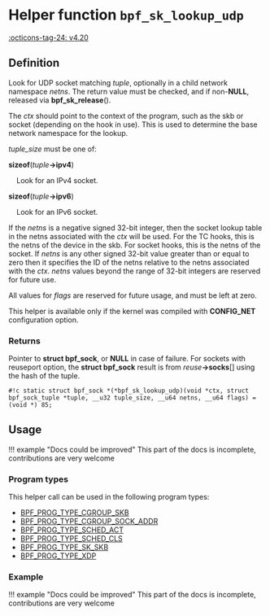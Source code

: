 # Helper function `bpf_sk_lookup_udp`

<!-- [FEATURE_TAG](bpf_sk_lookup_udp) -->
[:octicons-tag-24: v4.20](https://github.com/torvalds/linux/commit/6acc9b432e6714d72d7d77ec7c27f6f8358d0c71)
<!-- [/FEATURE_TAG] -->

## Definition

<!-- [HELPER_FUNC_DEF] -->
Look for UDP socket matching _tuple_, optionally in a child network namespace _netns_. The return value must be checked, and if non-**NULL**, released via **bpf_sk_release**().

The _ctx_ should point to the context of the program, such as the skb or socket (depending on the hook in use). This is used to determine the base network namespace for the lookup.

_tuple_size_ must be one of:

**sizeof**(_tuple_**->ipv4**)

&nbsp;&nbsp;&nbsp;&nbsp;Look for an IPv4 socket.

**sizeof**(_tuple_**->ipv6**)

&nbsp;&nbsp;&nbsp;&nbsp;Look for an IPv6 socket.

If the _netns_ is a negative signed 32-bit integer, then the socket lookup table in the netns associated with the _ctx_ will be used. For the TC hooks, this is the netns of the device in the skb. For socket hooks, this is the netns of the socket. If _netns_ is any other signed 32-bit value greater than or equal to zero then it specifies the ID of the netns relative to the netns associated with the _ctx_. _netns_ values beyond the range of 32-bit integers are reserved for future use.

All values for _flags_ are reserved for future usage, and must be left at zero.

This helper is available only if the kernel was compiled with **CONFIG_NET** configuration option.

### Returns

Pointer to **struct bpf_sock**, or **NULL** in case of failure. For sockets with reuseport option, the **struct bpf_sock** result is from _reuse_**->socks**[] using the hash of the tuple.

`#!c static struct bpf_sock *(*bpf_sk_lookup_udp)(void *ctx, struct bpf_sock_tuple *tuple, __u32 tuple_size, __u64 netns, __u64 flags) = (void *) 85;`
<!-- [/HELPER_FUNC_DEF] -->

## Usage

!!! example "Docs could be improved"
    This part of the docs is incomplete, contributions are very welcome

### Program types

This helper call can be used in the following program types:

<!-- DO NOT EDIT MANUALLY -->
<!-- [HELPER_FUNC_PROG_REF] -->
 * [BPF_PROG_TYPE_CGROUP_SKB](../program-type/BPF_PROG_TYPE_CGROUP_SKB.md)
 * [BPF_PROG_TYPE_CGROUP_SOCK_ADDR](../program-type/BPF_PROG_TYPE_CGROUP_SOCK_ADDR.md)
 * [BPF_PROG_TYPE_SCHED_ACT](../program-type/BPF_PROG_TYPE_SCHED_ACT.md)
 * [BPF_PROG_TYPE_SCHED_CLS](../program-type/BPF_PROG_TYPE_SCHED_CLS.md)
 * [BPF_PROG_TYPE_SK_SKB](../program-type/BPF_PROG_TYPE_SK_SKB.md)
 * [BPF_PROG_TYPE_XDP](../program-type/BPF_PROG_TYPE_XDP.md)
<!-- [/HELPER_FUNC_PROG_REF] -->

### Example

!!! example "Docs could be improved"
    This part of the docs is incomplete, contributions are very welcome
